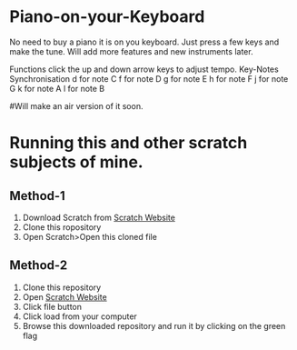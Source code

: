 # Piano-on-your-Keyboard
No need to buy a piano it is on you keyboard. Just press a few keys and make the tune. Will add more features and new instruments later.

Functions
click the up and down arrow keys to adjust tempo.
Key-Notes Synchronisation
d for note C 
f for note D
g for note E
h for note F
j for note G
k for note A
l for note B

#Will make an air version of it soon.
# Running this and other scratch subjects of mine.
<h2>Method-1</h2>
<ol>
  <li>Download Scratch from <a href="https://scratch.mit.edu">Scratch Website</a></li>
  <li>Clone this ropository</li>
  <li>Open Scratch>Open this cloned file</li>
</ol>
<h2>Method-2</h2>
<ol>
  <li>Clone this repository</li>
  <li>Open <a href="https://scratch.mit.edu/projects/editor/?tutorial=getStarted">Scratch Website</a></li>
  <li>Click file button</li>
  <li>Click load from your computer</li>
  <li>Browse this downloaded repository and run it by clicking on the green flag</li>
</ol>
<img src"https://photos.app.goo.gl/Yno9ZFFJV2uFwVPv6">
